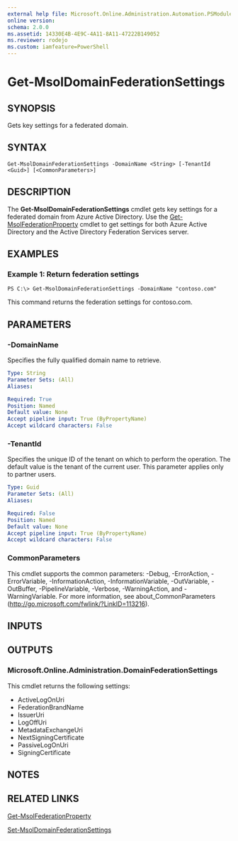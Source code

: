 ```yaml
---
external help file: Microsoft.Online.Administration.Automation.PSModule.dll-Help.xml
online version:
schema: 2.0.0
ms.assetid: 14330E4B-4E9C-4A11-8A11-47222B149052
ms.reviewer: rodejo
ms.custom: iamfeature=PowerShell
---
```


# Get-MsolDomainFederationSettings

## SYNOPSIS
Gets key settings for a federated domain.

## SYNTAX

```
Get-MsolDomainFederationSettings -DomainName <String> [-TenantId <Guid>] [<CommonParameters>]
```

## DESCRIPTION
The **Get-MsolDomainFederationSettings** cmdlet gets key settings for a federated domain from Azure Active Directory.
Use the [Get-MsolFederationProperty](./Get-MsolFederationProperty.md) cmdlet to get settings for both Azure Active Directory and the Active Directory Federation Services server.

## EXAMPLES

### Example 1: Return federation settings
```
PS C:\> Get-MsolDomainFederationSettings -DomainName "contoso.com"
```

This command returns the federation settings for contoso.com.

## PARAMETERS

### -DomainName
Specifies the fully qualified domain name to retrieve.

```yaml
Type: String
Parameter Sets: (All)
Aliases:

Required: True
Position: Named
Default value: None
Accept pipeline input: True (ByPropertyName)
Accept wildcard characters: False
```

### -TenantId
Specifies the unique ID of the tenant on which to perform the operation.
The default value is the tenant of the current user.
This parameter applies only to partner users.

```yaml
Type: Guid
Parameter Sets: (All)
Aliases:

Required: False
Position: Named
Default value: None
Accept pipeline input: True (ByPropertyName)
Accept wildcard characters: False
```

### CommonParameters
This cmdlet supports the common parameters: -Debug, -ErrorAction, -ErrorVariable, -InformationAction, -InformationVariable, -OutVariable, -OutBuffer, -PipelineVariable, -Verbose, -WarningAction, and -WarningVariable. For more information, see about_CommonParameters (<http://go.microsoft.com/fwlink/?LinkID=113216>).

## INPUTS

## OUTPUTS

### Microsoft.Online.Administration.DomainFederationSettings
This cmdlet returns the following settings:

* ActiveLogOnUri
* FederationBrandName
* IssuerUri
* LogOffUri
* MetadataExchangeUri
* NextSigningCertificate
* PassiveLogOnUri
* SigningCertificate

## NOTES

## RELATED LINKS
[Get-MsolFederationProperty](./Get-MsolFederationProperty.md)

[Set-MsolDomainFederationSettings](./Set-MsolDomainFederationSettings.md)
